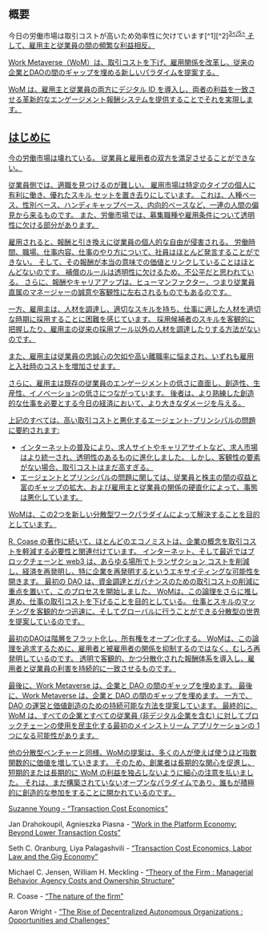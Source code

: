 

## 概要

今日の労働市場は取引コストが高いため効率性に欠けています\[^1\]\[^2\]<sup id="fnref:3"><a href="#fn:3" class="footnote-ref">3</5></sup> そして、雇用主と従業員の間の頻繁な利益相反。</p> 

<p spaces-before="0">
  Work Metaverse（WoM）は、取引コストを下げ、雇用関係を改革し、従来の企業とDAOの間のギャップを埋める新しいパラダイムを提案する。
</p>

<p spaces-before="0">
  WoM は、雇用主と従業員の両方にデジタル ID を導入し、両者の利益を一致させる革新的なエンゲージメント報酬システムを提供することでそれを実現します。
</p>

<h2 spaces-before="0">
  はじめに
</h2>

<p spaces-before="0">
  今の労働市場は壊れている。 従業員と雇用者の双方を満足させることができない。
</p>

<p spaces-before="0">
  従業員側では、適職を見つけるのが難しい。 雇用市場は特定のタイプの個人に有利に働き、優れたスキル セットを置き去りにしています。 これは、人種ベース、性別ベース、ハンディキャップベース、内向的ベースなど、一連の人間の偏見から来るものです。 また、労働市場では、募集職種や雇用条件について透明性に欠ける部分があります。
</p>

<p spaces-before="0">
  雇用されると、報酬と引き換えに従業員の個人的な自由が侵害される。 労働時間、職場、仕事内容、仕事のやり方について、社員はほとんど発言することができない。 そして、その報酬が本当の意味での価値とリンクしていることはほとんどないのです。 補償のルールは透明性に欠けるため、不公平だと思われている。 さらに、報酬やキャリアアップは、ヒューマンファクター、つまり従業員直属のマネージャーの誠意や客観性に左右されるものでもあるのです。
</p>

<p spaces-before="0">
  一方、雇用主は、人材を調達し、適切なスキルを持ち、仕事に適した人材を適切な時期に採用することに困難を感じています。 採用候補者のスキルを客観的に把握したり、雇用主の従来の採用プール以外の人材を調達したりする方法がないのです。
</p>

<p spaces-before="0">
  また、雇用主は従業員の忠誠心の欠如や高い離職率に悩まされ、いずれも雇用と入社時のコストを増加させます。
</p>

<p spaces-before="0">
  さらに、雇用主は既存の従業員のエンゲージメントの低さに直面し、創造性、生産性、イノベーションの低さにつながっています。 後者は、より熟練した創造的な仕事を必要とする今日の経済において、より大きなダメージを与える。
</p>

<p spaces-before="0">
  上記のすべては、高い取引コストと悪化するエージェント-プリンシパルの問題に要約されます<fnref target="4" />:
</p>

<ul>
  <li>
    インターネットの普及により、求人サイトやキャリアサイトなど、求人市場はより統一され、透明性のあるものに進化しました。 しかし、客観性の要素がない場合、取引コストはまだ高すぎる。
  </li>
  <li>
    エージェントとプリンシパルの問題に関しては、従業員と株主の間の収益と富のギャップの拡大、および雇用主と従業員の関係の硬直化によって、事態は悪化しています。
  </li>
</ul>

<p spaces-before="0">
  WoMは、この2つを新しい分散型ワークパラダイムによって解決することを目的としています。
</p>

<p spaces-before="0">
  R. Coase の著作<fnref target="5" />に続いて、ほとんどのエコノミストは、企業の概念を取引コストを軽減する必要性と関連付けています。 インターネット、そして最近ではブロックチェーンと web3 は、あらゆる場所でトランザクション コストを削減し、経済を再発明し、特に企業を再発明するというエキサイティングな可能性を開きます。 最初の DAO<fnref target="6" /> は、資金調達とガバナンスのための取引コストの削減に重点を置いて、このプロセスを開始しました。 WoMは、この論理をさらに推し進め、仕事の取引コストを下げることを目的としている。 仕事とスキルのマッチングを客観的かつ迅速に、そしてグローバルに行うことができる分散型の世界を提案しているのです。
</p>

<p spaces-before="0">
  最初のDAOは階層をフラット化し、所有権をオープン化する。 WoMは、この論理を追求するために、雇用者と被雇用者の関係を抑制するのではなく、むしろ再発明しているのです。 透明で客観的、かつ分散化された報酬体系を導入し、雇用者と従業員の利害を持続的に一致させるものです。
</p>

<p spaces-before="0">
  最後に、Work Metaverse は、企業と DAO の間のギャップを埋めます。 最後に、Work Metaverse は、企業と DAO の間のギャップを埋めます。 一方で、DAO の運営と価値創造のための持続可能な方法を提案しています。 最終的に、WoM は、すべての企業とすべての従業員 (非デジタル企業を含む) に対してブロックチェーンの使用を民主化する最初のメインストリーム アプリケーションの 1 つになる可能性があります。
</p>

<p spaces-before="0">
  他の分散型ベンチャーと同様、WoMの提案は、多くの人が使えば使うほど指数関数的に価値を増していきます。 そのため、創業者は長期的な関心を促進し、短期的または長期的に WoM の利益を独占しないように細心の注意を払いました。 それは、まだ構築されていないオープンなパラダイムであり、誰もが積極的に創造的な参加をすることに開かれているのです。
</p>

<footnotes>
  <fn name="1" spaces-before="0">
    <p spaces-before="0">
      Suzanne Young - <a href="https://www.academia.edu/24703426/Transaction_Cost_Economics">“Transaction Cost Economics”</a>
    </p>
  </fn>
  
  <fn name="2" spaces-before="0">
    <p spaces-before="0">
      Jan Drahokoupil, Agnieszka Piasna - <a href="https://www.intereconomics.eu/contents/year/2017/number/6/article/work-in-the-platform-economy-beyond-lower-transaction-costs.html">“Work in the Platform Economy: Beyond Lower Transaction Costs”</a>
    </p>
  </fn>
  
  <fn name="3" spaces-before="0">
    <p spaces-before="0">
      Seth C. Oranburg, Liya Palagashvili - <a href="https://dsc.duq.edu/cgi/viewcontent.cgi?article=1115&context=law-faculty-scholarship">“Transaction Cost Economics, Labor Law and the Gig Economy”</a>
    </p>
  </fn>
  
  <fn name="4" spaces-before="0">
    <p spaces-before="0">
      Michael C. Jensen, William H. Meckling - <a href="https://www.sfu.ca/~wainwrig/Econ400/jensen-meckling.pdf">“Theory of the Firm : Managerial Behavior, Agency Costs and Ownership Structure”</a>
    </p>
  </fn>
  
  <fn name="5" spaces-before="0">
    <p spaces-before="0">
      R. Coase - <a href="http://econdse.org/wp-content/uploads/2014/09/firm-coase.pdf">“The nature of the firm”</a>
    </p>
  </fn>
  
  <fn name="6" spaces-before="0">
    <p spaces-before="0">
      Aaron Wright - <a href="https://stanford-jblp.pubpub.org/pub/rise-of-daos/release/1">“The Rise of Decentralized Autonomous Organizations : Opportunities and Challenges”</a>
    </p>
  </fn>
</footnotes>

